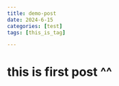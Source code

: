 ```yaml
---
title: demo-post
date: 2024-6-15
categories: [test]
tags: [this_is_tag]

---
```

# this is first post ^^

